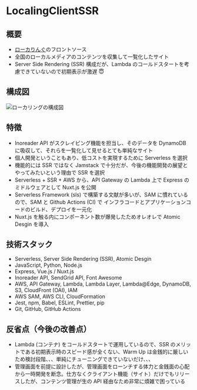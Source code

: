 # LocalingClientSSR

## 概要

* [ローカりんぐ](https://www.loclaing.ml)のフロントソース
* 全国のローカルメディアのコンテンツを収集して一覧化したサイト
* Server Side Rendering (SSR) 構成だが、Lambda のコールドスタートを考慮できていないので初期表示が激遅 :innocent:

## 構成図

![ローカリングの構成図]()

## 特徴

* Inoreader API がスクレイピング機能を担当し、そのデータを DynamoDB に吸収して、それらを一覧化して見せるとても単純なサイト
* 個人開発ということもあり、低コストを実現するために Serverless を選択
* 機能的には SSR ではなく Jamstack で十分だが、今後の機能開発の展望とやってみたいという理由で SSR を選択
* Serverless + SSR + AWS から、API Gateway の Lambda 上で Express のミドルウェアとして Nuxt.js を公開
* Serverless Framework (sls) で構築する文献が多いが、SAM に慣れているので、SAM と Github Actions (CI) で インフラコードとアプリケーションコードのビルド、デプロイを一元化
* Nuxt.js を触る内にコンポーネント数が爆発したためオレオレで Atomic Desgin を導入

## 技術スタック

* Serverless, Server Side Rendering (SSR), Atomic Desgin
* JavaScript, Python, Node.js
* Express, Vue.js / Nuxt.js
* Inoreader API, SendGrid API, Font Awesome
* AWS, API Gateway, Lambda, Lambda Layer, Lambda@Edge, DynamoDB, S3, CloudFront (OAI), IAM
* AWS SAM, AWS CLI, CloudFormation
* Jest, npm, Babel, ESLint, Prettier, pip
* Git, GitHub, GitHub Actions

## 反省点（今後の改善点）

* Lambda (コンテナ) をコールドスタートで運用しているので、SSR のメリットである初期表示時のスピード感が全くない、Warm Up は金銭的に厳しいため検討段階、、、単純にチューニングできていないだけ、、、
* 管理画面を前提に設計したが、管理画面をローンチする体力と金銭面の心配から一時開発を断念。仕方なくクライアント機能（サイト）だけでもリリースしたが、コンテンツ管理が生の API 経由なため非常に煩雑で困っている
